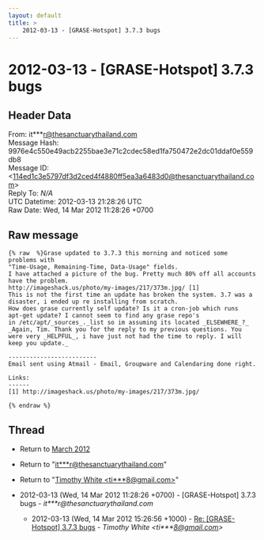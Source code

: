 ```yaml
---
layout: default
title: >
    2012-03-13 - [GRASE-Hotspot] 3.7.3 bugs
---
```


# 2012-03-13 - [GRASE-Hotspot] 3.7.3 bugs

## Header Data

From: it***r@thesanctuarythailand.com<br>
Message Hash: 9976e4c550e49acb2255bae3e71c2cdec58ed1fa750472e2dc01ddaf0e559db8<br>
Message ID: \<114ed1c3e5797df3d2ced4f4880ff5ea3a6483d0@thesanctuarythailand.com\><br>
Reply To: _N/A_<br>
UTC Datetime: 2012-03-13 21:28:26 UTC<br>
Raw Date: Wed, 14 Mar 2012 11:28:26 +0700<br>

## Raw message

```
{% raw  %}Grase updated to 3.7.3 this morning and noticed some problems with
"Time-Usage, Remaining-Time, Data-Usage" fields.
I have attached a picture of the bug. Pretty much 80% off all accounts
have the problem.
http://imageshack.us/photo/my-images/217/373m.jpg/ [1]
This is not the first time an update has broken the system. 3.7 was a
disaster, i ended up re installing from scratch.
How does grase currently self update? Is it a cron-job which runs
apt-get update? I cannot seem to find any grase repo's
in /etc/apt/_sources_._list so im assuming its located _ELSEWHERE_?_
_Again, Tim. Thank you for the reply to my previous questions. You
were very _HELPFUL_, i have just not had the time to reply. I will
keep you update._

-------------------------
Email sent using Atmail - Email, Groupware and Calendaring done right.

Links:
------
[1] http://imageshack.us/photo/my-images/217/373m.jpg/

{% endraw %}
```

## Thread

+ Return to [March 2012](/archive/2012/03)

+ Return to "[it***r<span>@</span>thesanctuarythailand.com](/authors/it___r_at_thesanctuarythailand_com)"
+ Return to "[Timothy White <ti***8<span>@</span>gmail.com>](/authors/ti___8_at_gmail_com)"

+ 2012-03-13 (Wed, 14 Mar 2012 11:28:26 +0700) - [GRASE-Hotspot] 3.7.3 bugs - _it***r@thesanctuarythailand.com_
  + 2012-03-13 (Wed, 14 Mar 2012 15:26:56 +1000) - [Re: [GRASE-Hotspot] 3.7.3 bugs](/archive/2012/03/66f3cfc055c96b8dd48b9d1ed0beb5f1295822d0adaa1cc0f0e002d62cd0a9bc) - _Timothy White \<ti***8@gmail.com\>_

